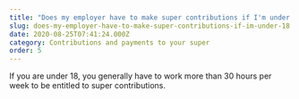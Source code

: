 ```yaml
---
title: "Does my employer have to make super contributions if I'm under 18?"
slug: does-my-employer-have-to-make-super-contributions-if-im-under-18
date: 2020-08-25T07:41:24.000Z
category: Contributions and payments to your super
order: 5
---
```


If you are under 18, you generally have to work more than 30 hours per week to be entitled to super contributions.
